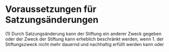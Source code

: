 # Voraussetzungen für Satzungsänderungen

(1) Durch Satzungsänderung kann der Stiftung ein anderer Zweck gegeben oder der Zweck der Stiftung kann erheblich beschränkt werden, wenn  1.
 der Stiftungszweck nicht mehr dauernd und nachhaltig erfüllt werden kann oder
